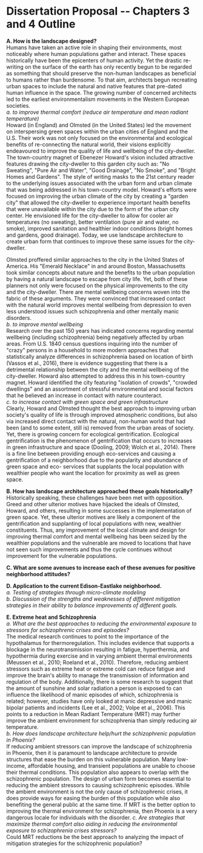 # Dissertation Proposal -- Chapters 3 and 4 Outline
**A. How is the landscape designed?**  
Humans have taken an active role in shaping their environments, most noticeably
where human populations gather and interact. These spaces historically have been
the epicenters of human activity. Yet the drastic re-writing on the surface of
the earth has only recently begun to be regarded as something that should
preserve the non-human landscapes as beneficial to humans rather than
burdensome. To that aim, architects begun recreating urban spaces to include
the natural and native features that pre-dated human influence in the space.
The growing number of concerned architects led to the earliest environmentalism
movements in the Western European societies.  
	*a. to improve thermal comfort (reduce air temperature and mean radiant
		temperature)*  
Howard (in England) and Olmsted (in the United States) led the movement on
interspersing green spaces within the urban cities of England and the U.S.
Their work was not only focused on the environmental and ecological benefits of
re-connecting the natural world, their visions explicitly endeavoured to
improve the quality of life and wellbeing of the city-dweller. The town-country
magnet of Ebenezer Howard's vision included attractive features drawing the
city-dweller to this garden city such as: "No Sweating", "Pure Air and Water",
"Good Drainage", "No Smoke", and "Bright Homes and Gardens". The style of
writing masks to the 21st century reader to the underlying issues associated
with the urban form and urban climate that was being addressed in his
town-country model. Howard's efforts were focused on improving the urban climate
of the city by creating a "garden city" that allowed the city-dweller to
experience important health benefits that were unavailable within the city due
to the form of the urban city center. He envisioned life for the city-dweller
to allow for cooler air temperatures (no sweating), better ventilation (pure
air and water, no smoke), improved sanitation and healthier indoor conditions
(bright homes and gardens, good drainage). Today, we use landscape architecture
to create urban form that continues to improve these same issues for the
city-dweller.

Olmsted proffered similar approaches to the city in the United States of
America. His "Emerald Necklace" in and around Boston, Massachusetts took similar
concepts about nature and the benefits to the urban population by having a
natural landscape to escape from city life. Yet, both of these planners not
only were focused on the physical improvements to the city and the city-dweller.
There are mental wellbeing concerns woven into the fabric of these arguments.
They were convinced that increased contact with the natural world improves
mental wellbeing from depression to even less understood issues such
schizophrenia and other mentally manic disorders.  
	*b. to improve mental wellbeing*  
Research over the past 150 years has indicated concerns regarding mental
wellbeing (including schizophrenia) being negatively affected by urban areas.
From U.S. 1840 census questions inquiring into the number of "crazy" persons
in a household to more modern approaches that statistically analyze differences
in schizophrenia based on location of birth (Vassos et al., 2016), there is
evidence suggesting that there is a detrimental relationship between the city
and the mental wellbeing of the city-dweller. Howard also attempted to address
this in his town-country magnet. Howard identified the city featuring
"isolation of crowds", "crowded dwellings" and an assortment of stressful
environmental and social factors that he believed an increase in contact with
nature counteract.    
	*c. to increase contact with green space and green infrastructure*  
	Clearly, Howard and Olmsted thought the best approach to improving urban
society's quality of life is through improved atmospheric conditions, but also
via increased direct contact with the natural, non-human world that had been
(and to some extent, still is) removed from the urban areas of society. Yet,
there is growing concern for ecological gentrification. Ecological
gentrification is the phenomenon of gentrification that occurs to increases in
green infrastructure and space (Dooling, 2009; Wolch et al., 2014). There is a
fine line between providing enough eco-services and causing a gentrification of
a neighborhood due to the popularity and abundance of green space and eco-
services that supplants the local population with wealthier people who want the
location for proximity as well as green space.  

**B. How has landscape architecture approached these goals historically?**  
Historically speaking, these challenges have been met with opposition. Greed
and other ulterior motives have hijacked the ideals of Olmsted, Howard, and
others, resulting in some successes in the implementation of green space. Yet,
these ulterior motives are likely a component of the gentrification and
supplanting of local populations with new, wealthier constituents. Thus, any
improvement of the local climate and design for improving thermal comfort and
mental wellbeing has been seized by the wealthier populations and the
vulnerable are moved to locations that have not seen such improvements and thus
the cycle continues without improvement for the vulnerable populations.

**C. What are some avenues to increase each of these avenues for positive
neighborhood attitudes?**  

**D. Application to the current Edison-Eastlake neighborhood.**  
	*a. Testing of strategies through micro-climate modeling*  
	*b. Discussion of the strengths and weaknesses of different mitigation
	strategies in their ability to balance improvements of different goals.*  

**E. Extreme heat and Schizophrenia**  
	*a. What are the best approaches to reducing the environmental exposure to
	stressors for schizophrenic crises and episodes?*  
The medical research continues to point to the importance of the hypothalamus
for thermoregulation. This includes evidence that supports a blockage in the
neurotransmission resulting in fatigue, hyperthermia, and hypothermia during
exercise and in varying ambient thermal environments (Meussen et al., 2010;
Roeland et al., 2010). Therefore, reducing ambient stressors such as extreme
heat or extreme cold can reduce fatigue and improve the brain's ability to
manage the transmission of information and regulation of the body. Additionally,
there is some research to suggest that the amount of sunshine and solar
radiation a person is exposed to can influence the likelihood of manic episodes
of which, schizophrenia is related; however, studies have only looked at manic
depressive and manic bipolar patients and incidents (Lee et al., 2002; Volpe et
al., 2006). This points to a reduction in Mean Radiant Temperature (MRT) may
further improve the ambient environment for schizophrenia than simply reducing air
temperature.  
	*b. How does landscape architecture help/hurt the schizophrenic population
		in Phoenix?*  
If reducing ambient stressors can improve the landscape of schizophrenia in
Phoenix, then it is paramount to landscape architecture to provide structures
that ease the burden on this vulnerable population. Many low-income, affordable
housing, and transient populations are unable to choose their thermal conditions.
This population also appears to overlap with the schizophrenic population. The
design of urban form becomes essential to reducing the ambient stressors to
causing schizophrenic episodes. While the ambient environment is not the only
cause of schizophrenic crises, it does provide ways for easing the burden of
this population while also benefiting the general public at the same time. If
MRT is the better option to improving the thermal environment for schizophrenia,
then Phoenix is a very dangerous locale for individuals with the disorder.
	*c. Are strategies that maximize thermal comfort also aiding in reducing the
		environmental exposure to schizophrenia crises stressors?*  
Could MRT reductions be the best approach to analyzing the impact of mitigation
strategies for the schizophrenic population?
